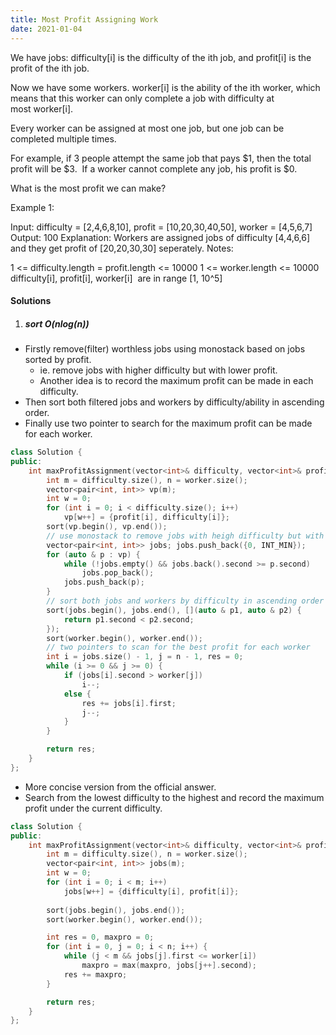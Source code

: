 ```yaml
---
title: Most Profit Assigning Work
date: 2021-01-04
---
```

We have jobs: difficulty[i] is the difficulty of the ith job, and profit[i] is the profit of the ith job. 

Now we have some workers. worker[i] is the ability of the ith worker, which means that this worker can only complete a job with difficulty at most worker[i]. 

Every worker can be assigned at most one job, but one job can be completed multiple times.

For example, if 3 people attempt the same job that pays $1, then the total profit will be $3.  If a worker cannot complete any job, his profit is $0.

What is the most profit we can make?

Example 1:

Input: difficulty = [2,4,6,8,10], profit = [10,20,30,40,50], worker = [4,5,6,7]
Output: 100 
Explanation: Workers are assigned jobs of difficulty [4,4,6,6] and they get profit of [20,20,30,30] seperately.
Notes:

1 <= difficulty.length = profit.length <= 10000
1 <= worker.length <= 10000
difficulty[i], profit[i], worker[i]  are in range [1, 10^5]

#### Solutions

1. ##### sort O(nlog(n))

- Firstly remove(filter) worthless jobs using monostack based on jobs sorted by profit.
    - ie. remove jobs with higher difficulty but with lower profit.
    - Another idea is to record the maximum profit can be made in each difficulty.
- Then sort both filtered jobs and workers by difficulty/ability in ascending order.
- Finally use two pointer to search for the maximum profit can be made for each worker.

```cpp
class Solution {
public:
    int maxProfitAssignment(vector<int>& difficulty, vector<int>& profit, vector<int>& worker) {
        int m = difficulty.size(), n = worker.size();
        vector<pair<int, int>> vp(m);
        int w = 0;
        for (int i = 0; i < difficulty.size(); i++)
            vp[w++] = {profit[i], difficulty[i]};
        sort(vp.begin(), vp.end());
        // use monostack to remove jobs with heigh difficulty but with lower profit.
        vector<pair<int, int>> jobs; jobs.push_back({0, INT_MIN});
        for (auto & p : vp) {
            while (!jobs.empty() && jobs.back().second >= p.second)
                jobs.pop_back();
            jobs.push_back(p);
        }
        // sort both jobs and workers by difficulty in ascending order
        sort(jobs.begin(), jobs.end(), [](auto & p1, auto & p2) {
            return p1.second < p2.second;
        });
        sort(worker.begin(), worker.end());
        // two pointers to scan for the best profit for each worker
        int i = jobs.size() - 1, j = n - 1, res = 0;
        while (i >= 0 && j >= 0) {
            if (jobs[i].second > worker[j])
                i--;
            else {
                res += jobs[i].first;
                j--;
            }
        }

        return res;
    }
};
```

- More concise version from the official answer.
- Search from the lowest difficulty to the highest and record the maximum profit under the current difficulty.

```cpp
class Solution {
public:
    int maxProfitAssignment(vector<int>& difficulty, vector<int>& profit, vector<int>& worker) {
        int m = difficulty.size(), n = worker.size();
        vector<pair<int, int>> jobs(m);
        int w = 0;
        for (int i = 0; i < m; i++)
            jobs[w++] = {difficulty[i], profit[i]};
        
        sort(jobs.begin(), jobs.end());
        sort(worker.begin(), worker.end());

        int res = 0, maxpro = 0;
        for (int i = 0, j = 0; i < n; i++) {
            while (j < m && jobs[j].first <= worker[i])
                maxpro = max(maxpro, jobs[j++].second);
            res += maxpro;
        }

        return res;
    }
};
```